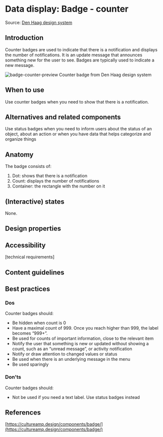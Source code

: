 # Data display: Badge - counter

Source: [Den Haag design system](https://www.figma.com/file/9j6sYfvFTz2t51FQsKKbNp/Design-System-Gemeente-Den-Haag-Copy?node-id=1540%3A4477)

## Introduction

Counter badges are used to indicate that there is a notification and displays the number of notifications. It is an update message that announces something new for the user to see. Badges are typically used to indicate a new message.

![badge-counter-preview](https://user-images.githubusercontent.com/248921/134487355-4a193781-4fd2-4964-ab27-41cb31454695.png)
Counter badge from Den Haag design system

## When to use

Use counter badges when you need to show that there is a notification.

## Alternatives and related components

Use status badges when you need to inform users about the status of an object, about an action or when you have data that helps categorize and organize things

## Anatomy

The badge consists of:

1. Dot: shows that there is a notification
2. Count: displays the number of notifications
3. Container: the rectangle with the number on it

## (Interactive) states

None.

## Design properties

## Accessibility

[technical requirements]

## Content guidelines

## Best practices

### Dos

Counter badges should:

- Be hidden when count is 0
- Have a maximal count of 999. Once you reach higher than 999, the label becomes “999+”.
- Be used for counts of important information, close to the relevant item
- Notify the user that something is new or updated without showing a count, such as an “unread message”, or activity notification
- Notify or draw attention to changed values or status
- Be used when there is an underlying message in the menu
- Be used sparingly

### Don'ts

Counter badges should:

- Not be used if you need a text label. Use status badges instead

## References

[https://cultureamp.design/components/badge/](https://cultureamp.design/components/badge/)
